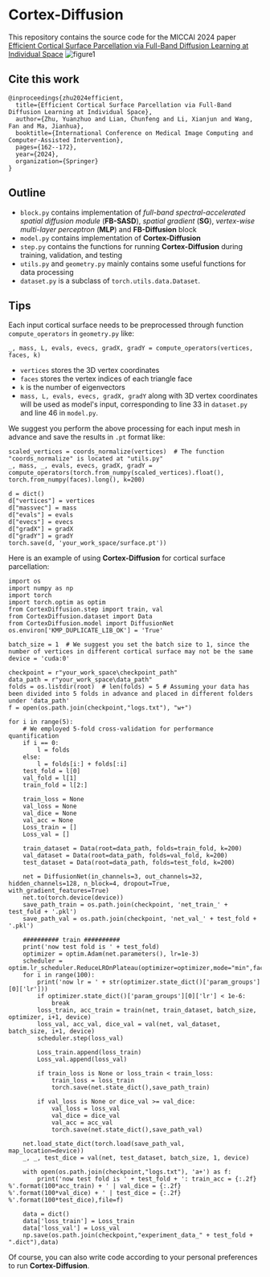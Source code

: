 # Cortex-Diffusion

This repository contains the source code for the MICCAI 2024 paper [Efficient Cortical Surface Parcellation via Full-Band Diffusion Learning at Individual Space](https://papers.miccai.org/miccai-2024/paper/2548_paper.pdf)
![figure1](https://github.com/user-attachments/assets/17451ed6-7b1f-4352-95bc-f416b7b969a6)


## Cite this work

```
@inproceedings{zhu2024efficient,
  title={Efficient Cortical Surface Parcellation via Full-Band Diffusion Learning at Individual Space},
  author={Zhu, Yuanzhuo and Lian, Chunfeng and Li, Xianjun and Wang, Fan and Ma, Jianhua},
  booktitle={International Conference on Medical Image Computing and Computer-Assisted Intervention},
  pages={162--172},
  year={2024},
  organization={Springer}
}
```

## Outline

* ```block.py``` contains implementation of _full-band spectral-accelerated spatial diffusion module_ (**FB-SASD**), _spatial gradient_ (**SG**), _vertex-wise multi-layer perceptron_ (**MLP**) and **FB-Diffusion** block
* ```model.py``` contains implementation of **Cortex-Diffusion**
* ```step.py``` contains the functions for running **Cortex-Diffusion** during training, validation, and testing
* ```utils.py``` and ```geometry.py``` mainly contains some useful functions for data processing
* ```dataset.py``` is a subclass of ```torch.utils.data.Dataset```.

## Tips

Each input cortical surface needs to be preprocessed through function ```compute_operators``` in ```geometry.py``` like:
```
_, mass, L, evals, evecs, gradX, gradY = compute_operators(vertices, faces, k)
```
* ```vertices``` stores the 3D vertex coordinates
* ```faces``` stores the vertex indices of each triangle face
* ```k``` is the number of eigenvectors
* ```mass, L, evals, evecs, gradX, gradY``` along with 3D vertex coordinates will be used as model's input, corresponding to line 33 in ```dataset.py``` and line 46 in ```model.py```.

We suggest you perform the above processing for each input mesh in advance and save the results in ```.pt``` format like:
```
scaled_vertices = coords_normalize(vertices)  # The function "coords_normalize" is located at "utils.py"
_, mass, _, evals, evecs, gradX, gradY = compute_operators(torch.from_numpy(scaled_vertices).float(), torch.from_numpy(faces).long(), k=200)

d = dict()
d["vertices"] = vertices
d["massvec"] = mass
d["evals"] = evals
d["evecs"] = evecs
d["gradX"] = gradX
d["gradY"] = gradY
torch.save(d, 'your_work_space/surface.pt'))
```

Here is an example of using **Cortex-Diffusion** for cortical surface parcellation:
```
import os
import numpy as np
import torch
import torch.optim as optim
from CortexDiffusion.step import train, val
from CortexDiffusion.dataset import Data
from CortexDiffusion.model import DiffusionNet
os.environ['KMP_DUPLICATE_LIB_OK'] = 'True'

batch_size = 1  # We suggest you set the batch size to 1, since the number of vertices in different cortical surface may not be the same
device = 'cuda:0'

checkpoint = r"your_work_space\checkpoint_path"
data_path = r"your_work_space\data_path"
folds = os.listdir(root)  # len(folds) = 5 # Assuming your data has been divided into 5 folds in advance and placed in different folders under 'data_path' 
f = open(os.path.join(checkpoint,"logs.txt"), "w+")

for i in range(5):
    # We employed 5-fold cross-validation for performance quantification
    if i == 0:
        l = folds
    else:
        l = folds[i:] + folds[:i]
    test_fold = l[0]
    val_fold = l[1]
    train_fold = l[2:]
    
    train_loss = None
    val_loss = None
    val_dice = None
    val_acc = None
    Loss_train = []
    Loss_val = []

    train_dataset = Data(root=data_path, folds=train_fold, k=200)
    val_dataset = Data(root=data_path, folds=val_fold, k=200)
    test_dataset = Data(root=data_path, folds=test_fold, k=200)

    net = DiffusionNet(in_channels=3, out_channels=32, hidden_channels=128, n_block=4, dropout=True, with_gradient_features=True)
    net.to(torch.device(device))
    save_path_train = os.path.join(checkpoint, 'net_train_' + test_fold + '.pkl')
    save_path_val = os.path.join(checkpoint, 'net_val_' + test_fold + '.pkl')

    ########## train ##########
    print('now test fold is ' + test_fold)
    optimizer = optim.Adam(net.parameters(), lr=1e-3)
    scheduler = optim.lr_scheduler.ReduceLROnPlateau(optimizer=optimizer,mode="min",factor=0.5,patience=2)
    for i in range(100):
        print('now lr = ' + str(optimizer.state_dict()['param_groups'][0]['lr']))
        if optimizer.state_dict()['param_groups'][0]['lr'] < 1e-6:
            break
        loss_train, acc_train = train(net, train_dataset, batch_size, optimizer, i+1, device)
        loss_val, acc_val, dice_val = val(net, val_dataset, batch_size, i+1, device)
        scheduler.step(loss_val)
    
        Loss_train.append(loss_train)
        Loss_val.append(loss_val)
    
        if train_loss is None or loss_train < train_loss:
            train_loss = loss_train
            torch.save(net.state_dict(),save_path_train)
        
        if val_loss is None or dice_val >= val_dice:
            val_loss = loss_val
            val_dice = dice_val
            val_acc = acc_val
            torch.save(net.state_dict(),save_path_val)
    
    net.load_state_dict(torch.load(save_path_val, map_location=device))
    _, _, test_dice = val(net, test_dataset, batch_size, 1, device)
        
    with open(os.path.join(checkpoint,"logs.txt"), 'a+') as f:
        print('now test fold is ' + test_fold + ': train_acc = {:.2f} %'.format(100*acc_train) + ' | val_dice = {:.2f} %'.format(100*val_dice) + ' | test_dice = {:.2f} %'.format(100*test_dice),file=f)
    
    data = dict()
    data['loss_train'] = Loss_train
    data['loss_val'] = Loss_val
    np.save(os.path.join(checkpoint,"experiment_data_" + test_fold + ".dict"),data)
```
Of course, you can also write code according to your personal preferences to run **Cortex-Diffusion**.
